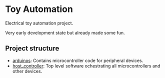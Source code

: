 # Toy Automation 

Electrical toy automation project. 

Very early development state but already made some fun.

## Project structure

* [arduinos](arduinos): Contains microcontroller code for peripheral devices.
* [host_controller](host_controller): Top level software ochestrating all microcontrollers and other devices.
